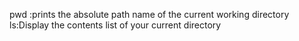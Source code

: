 pwd :prints the absolute path name of the current working directory
ls:Display the contents list of your current directory

